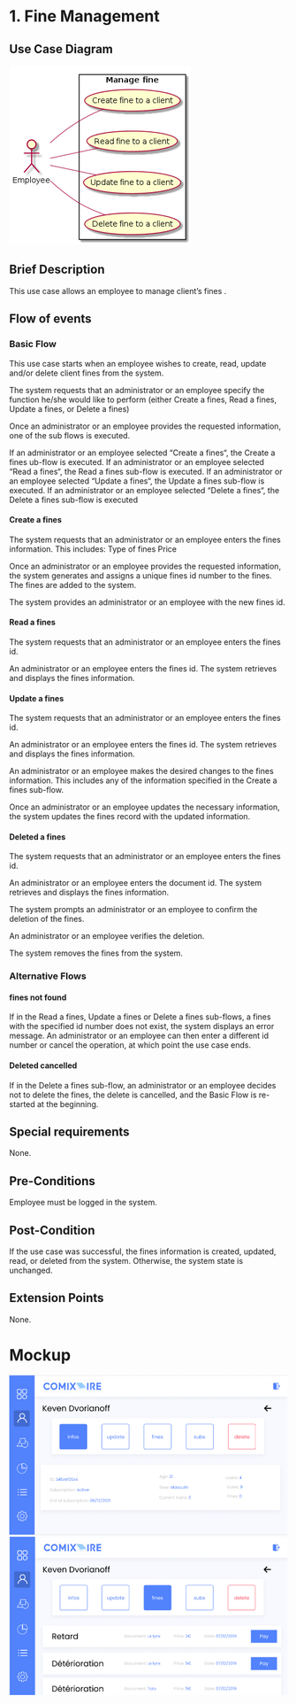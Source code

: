 # 1. Fine Management

## Use Case Diagram

![Use Case Diagram](./fine-crud.png)

## Brief Description

This use case allows an employee to manage client’s fines
. 
## Flow of events

### Basic Flow

This use case starts when an employee wishes to create, read, update and/or delete client fines from the system.

The system requests that an administrator  or an employee specify the function he/she would like to perform (either Create a fines, Read a fines, Update a fines, or Delete a fines)

Once an administrator or an employee provides the requested information, one of the sub flows is executed.

If an administrator or an employee selected “Create a fines“, the Create a fines ub-flow is executed.
If an administrator or an employee selected “Read a fines“, the Read a fines sub-flow is executed.
If an administrator or an employee selected “Update a fines“, the Update a fines sub-flow is executed.
If an administrator or an employee selected “Delete a fines“, the Delete a fines sub-flow is executed


#### Create a fines

The system requests that an administrator or an employee enters the fines information. This includes:
Type of fines
Price

Once an administrator or an employee provides the requested information, the system generates and assigns a unique fines id number to the fines. The fines are added to the system.

The system provides an administrator or an employee with the new fines id.

			
#### Read a fines

The system requests that an administrator or an employee enters the fines id. 

An administrator or an employee enters the fines id.  The system retrieves and displays the fines information.

#### Update a fines 

The system requests that an administrator or an employee enters the fines id.

An administrator or an employee enters the fines id.  The system retrieves and displays the fines information.

An administrator or an employee makes the desired changes to the fines information. This includes any of the information specified in the Create a fines sub-flow.

Once an administrator or an employee updates the necessary information, the system updates the fines record with the updated information.

#### Deleted a fines

The system requests that an administrator or an employee enters the fines id. 	

An administrator or an employee enters the document id.  The system retrieves and displays the fines information.

The system prompts an administrator or an employee to confirm the deletion of the fines.

An administrator or an employee verifies the deletion.

The system removes the fines from the system.





### Alternative Flows

#### fines not found

If in the Read a fines, Update a fines or Delete a fines sub-flows, a fines with the specified id number does not exist, the system displays an error message. An administrator or an employee can then enter a different id number or cancel the operation, at which point the use case ends.


#### Deleted cancelled

If in the Delete a fines sub-flow, an administrator or an employee decides not to delete the fines, the delete is cancelled, and the Basic Flow is re-started at the beginning.


## Special requirements

None.

## Pre-Conditions

Employee must be logged in the system.

## Post-Condition

If the use case was successful, the fines information is created, updated, read, or deleted from the system.  Otherwise, the system state is unchanged.

## Extension Points

None.

# Mockup

![Mockup1](./user.png)
![Mockup2](./user_fines.png)


